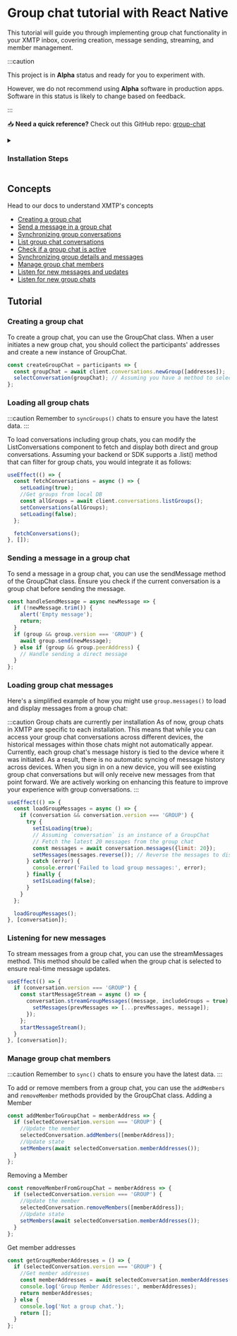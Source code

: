 # Group chat tutorial with React Native

This tutorial will guide you through implementing group chat functionality in your XMTP inbox, covering creation, message sending, streaming, and member management.

:::caution

This project is in **Alpha** status and ready for you to experiment with.

However, we do not recommend using **Alpha** software in production apps. Software in this status is likely to change based on feedback.

:::

<div class=" rabbit  p-5 ">

📥 <b>Need a quick reference?</b> Check out this GitHub repo: <a href="https://github.com/fabriguespe/xmtp-rn-groupchats">group-chat</a>

</div>

<details>
<summary>

<h3>Installation Steps</h3></summary>

### Prerequisites

- Node.js
- npm or Yarn
- React Native CLI
- Xcode (for iOS)

### 1. Initialize react native project

If you haven't already created a React Native project, start by initializing one:

```bash
npx react-native init xmtprn
```

### 2. Install expo modules

Install the latest Expo modules:

```bash
npx install-expo-modules@latest
```

### 3. Install XMTP react native sdk

Install the XMTP React Native SDK using npm:

```bash
npm install @xmtp/react-native-sdk
```

### 4. Update podfile for ios

Update the Podfile to set the minimum iOS platform. Open the `Podfile` in your iOS directory and modify the platform line:

```ruby
platform :ios, '16.0'
```

### 5. Update xcode target

Ensure your Xcode project's target is updated to iOS 16.0 or higher.

### 6. Add Babel plugin

Install the Babel plugin required for the XMTP SDK:

```bash
npm add @babel/plugin-proposal-export-namespace-from
```

### 7. Configure babel

Update your Babel configuration. Open your `babel.config.js` and add the plugin:

```javascript
module.exports = {
  presets: ['module:@react-native/babel-preset'],
  plugins: ['@babel/plugin-proposal-export-namespace-from'],
};
```

### 8. Install ios pods

Navigate to the iOS directory and install the necessary pods:

```bash
cd ios && pod install && cd ..
```

### 9. Start the application

Finally, start your React Native application:

```bash
npm run ios
```

</details>

## Concepts

Head to our docs to understand XMTP's concepts

- [Creating a group chat](https://xmtp.org/docs/build/group-chat)
- [Send a message in a group chat](https://xmtp.org/docs/build/group-chat)
- [Synchronizing group conversations](https://xmtp.org/docs/build/group-chat)
- [List group chat conversations](https://xmtp.org/docs/build/group-chat)
- [Check if a group chat is active](https://xmtp.org/docs/build/group-chat)
- [Synchronizing group details and messages](https://xmtp.org/docs/build/group-chat)
- [Manage group chat members](https://xmtp.org/docs/build/group-chat)
- [Listen for new messages and updates](https://xmtp.org/docs/build/group-chat)
- [Listen for new group chats](https://xmtp.org/docs/build/group-chat)

## Tutorial

### Creating a group chat

To create a group chat, you can use the GroupChat class. When a user initiates a new group chat, you should collect the participants' addresses and create a new instance of GroupChat.

```jsx
const createGroupChat = participants => {
  const groupChat = await client.conversations.newGroup([addresses]);
  selectConversation(groupChat); // Assuming you have a method to select the current conversation
};
```

### Loading all group chats

:::caution
Remember to `syncGroups()` chats to ensure you have the latest data.
:::

To load conversations including group chats, you can modify the ListConversations component to fetch and display both direct and group conversations. Assuming your backend or SDK supports a .list() method that can filter for group chats, you would integrate it as follows:

```jsx
useEffect(() => {
  const fetchConversations = async () => {
    setLoading(true);
    //Get groups from local DB
    const allGroups = await client.conversations.listGroups();
    setConversations(allGroups);
    setLoading(false);
  };

  fetchConversations();
}, []);
```

### Sending a message in a group chat

To send a message in a group chat, you can use the sendMessage method of the GroupChat class. Ensure you check if the current conversation is a group chat before sending the message.

```jsx
const handleSendMessage = async newMessage => {
  if (!newMessage.trim()) {
    alert('Empty message');
    return;
  }
  if (group && group.version === 'GROUP') {
    await group.send(newMessage);
  } else if (group && group.peerAddress) {
    // Handle sending a direct message
  }
};
```

### Loading group chat messages

Here's a simplified example of how you might use `group.messages()` to load and display messages from a group chat:

:::caution Group chats are currently per installation
As of now, group chats in XMTP are specific to each installation. This means that while you can access your group chat conversations across different devices, the historical messages within those chats might not automatically appear. Currently, each group chat's message history is tied to the device where it was initiated. As a result, there is no automatic syncing of message history across devices. When you sign in on a new device, you will see existing group chat conversations but will only receive new messages from that point forward. We are actively working on enhancing this feature to improve your experience with group conversations.
:::

```jsx
useEffect(() => {
  const loadGroupMessages = async () => {
    if (conversation && conversation.version === 'GROUP') {
      try {
        setIsLoading(true);
        // Assuming `conversation` is an instance of a GroupChat
        // Fetch the latest 20 messages from the group chat
        const messages = await conversation.messages({limit: 20});
        setMessages(messages.reverse()); // Reverse the messages to display the latest at the bottom
      } catch (error) {
        console.error('Failed to load group messages:', error);
      } finally {
        setIsLoading(false);
      }
    }
  };

  loadGroupMessages();
}, [conversation]);
```

### Listening for new messages

To stream messages from a group chat, you can use the streamMessages method. This method should be called when the group chat is selected to ensure real-time message updates.

```jsx
useEffect(() => {
  if (conversation.version === 'GROUP') {
    const startMessageStream = async () => {
      conversation.streamGroupMessages((message, includeGroups = true) => {
        setMessages(prevMessages => [...prevMessages, message]);
      });
    };
    startMessageStream();
  }
}, [conversation]);
```

### Manage group chat members

:::caution
Remember to `sync()` chats to ensure you have the latest data.
:::

To add or remove members from a group chat, you can use the `addMembers` and `removeMember` methods provided by the GroupChat class.
Adding a Member

```jsx
const addMemberToGroupChat = memberAddress => {
  if (selectedConversation.version === 'GROUP') {
    //Update the member
    selectedConversation.addMembers([memberAddress]);
    //Update state
    setMembers(await selectedConversation.memberAddresses());
  }
};
```

Removing a Member

```jsx
const removeMemberFromGroupChat = memberAddress => {
  if (selectedConversation.version === 'GROUP') {
    //Update the member
    selectedConversation.removeMembers([memberAddress]);
    //Update state
    setMembers(await selectedConversation.memberAddresses());
  }
};
```

Get member addresses

```jsx
const getGroupMemberAddresses = () => {
  if (selectedConversation.version === 'GROUP') {
    //Get member addresses
    const memberAddresses = await selectedConversation.memberAddresses();
    console.log('Group Member Addresses:', memberAddresses);
    return memberAddresses;
  } else {
    console.log('Not a group chat.');
    return [];
  }
};
```
